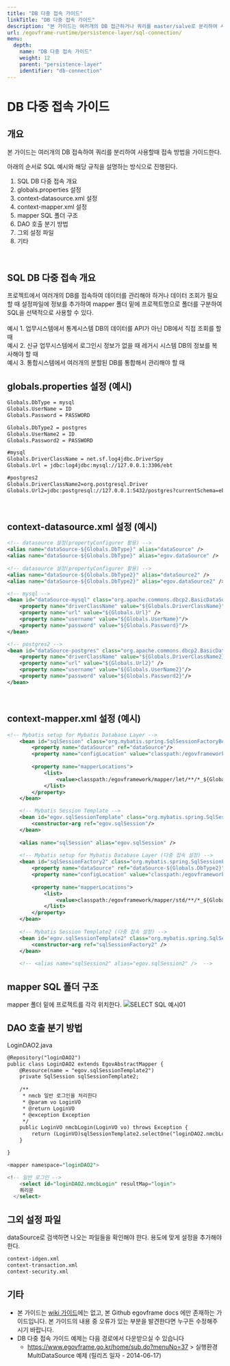 ```yaml
---
title: "DB 다중 접속 가이드"
linkTitle: "DB 다중 접속 가이드"
description: "본 가이드는 여러개의 DB 접근하거나 쿼리를 master/salve로 분리하여 사용할때 접속 방법을 가이드한다."
url: /egovframe-runtime/persistence-layer/sql-connection/
menu:
  depth:
    name: "DB 다중 접속 가이드"
    weight: 12
    parent: "persistence-layer"
    identifier: "db-connection"
---
```

# DB 다중 접속 가이드

## 개요

본 가이드는 여러개의 DB 접속하여 쿼리를 분리하여 사용할때 접속 방법을 가이드한다.

아래의 순서로 SQL 예시와 해당 규칙을 설명하는 방식으로 진행된다.
1. SQL DB 다중 접속 개요
2. globals.properties 설정
3. context-datasource.xml 설정
4. context-mapper.xml 설정
5. mapper SQL 폴더 구조
6. DAO 호출 분기 방법
7. 그외 설정 파일
8. 기타
<br>

## SQL DB 다중 접속 개요
프로젝트에서 여러개의 DB를 접속하여 데이터를 관리해야 하거나 데이터 조회가 필요할 때 설정파일에 정보를 추가하여 mapper 폴더 밑에 프로젝트명으로 폴더를 구분하여 SQL을 선택적으로 사용할 수 있다. 
<br>
<br>
예시 1. 업무시스템에서 통계시스템 DB의 데이터를 API가 아닌 DB에서 직접 조회를 할 때
<br>
예시 2. 신규 업무시스템에서 로그인시 정보가 없을 때 레거시 시스템 DB의 정보를 복사해야 할 때
<br>
예시 3. 통합시스템에서 여러개의 분할된 DB를 통합해서 관리해야 할 때
<br>

## globals.properties 설정 (예시)
```xml
Globals.DbType = mysql
Globals.UserName = ID
Globals.Password = PASSWORD

Globals.DbType2 = postgres
Globals.UserName2 = ID
Globals.Password2 = PASSWORD

#mysql
Globals.DriverClassName = net.sf.log4jdbc.DriverSpy
Globals.Url = jdbc:log4jdbc:mysql://127.0.0.1:3306/ebt

#postgres2
Globals.DriverClassName2=org.postgresql.Driver
Globals.Url2=jdbc:postgresql://127.0.0.1:5432/postgres?currentSchema=ebt
```
<br>

## context-datasource.xml 설정 (예시)
```xml
<!-- datasource 설정(propertyConfigurer 활용) -->
<alias name="dataSource-${Globals.DbType}" alias="dataSource" />
<alias name="dataSource-${Globals.DbType}" alias="egov.dataSource" />
   
<!-- datasource 설정(propertyConfigurer 활용) -->
<alias name="dataSource-${Globals.DbType2}" alias="dataSource2" />
<alias name="dataSource-${Globals.DbType2}" alias="egov.dataSource2" />

<!-- mysql -->
<bean id="dataSource-mysql" class="org.apache.commons.dbcp2.BasicDataSource" destroy-method="close">
    <property name="driverClassName" value="${Globals.DriverClassName}"/>
    <property name="url" value="${Globals.Url}" />
    <property name="username" value="${Globals.UserName}"/>
    <property name="password" value="${Globals.Password}"/>
</bean>

<!-- postgres2 -->
<bean id="dataSource-postgres" class="org.apache.commons.dbcp2.BasicDataSource" destroy-method="close">
    <property name="driverClassName" value="${Globals.DriverClassName2}"/>
    <property name="url" value="${Globals.Url2}" />
    <property name="username" value="${Globals.UserName2}"/>
    <property name="password" value="${Globals.Password2}"/>
</bean>
```
<br>

## context-mapper.xml 설정 (예시)
```xml
<!-- Mybatis setup for Mybatis Database Layer -->
	<bean id="sqlSession" class="org.mybatis.spring.SqlSessionFactoryBean">		
		<property name="dataSource" ref="dataSource"/>
		<property name="configLocation" value="classpath:/egovframework/mapper/config/mapper-config.xml" />
		
		<property name="mapperLocations">
			<list>
				<value>classpath:/egovframework/mapper/let/**/*_${Globals.DbType}.xml</value>
			</list>
		</property>
	</bean>

	<!-- Mybatis Session Template -->
	<bean id="egov.sqlSessionTemplate" class="org.mybatis.spring.SqlSessionTemplate">
		<constructor-arg ref="egov.sqlSession"/>
	</bean>
	
	<alias name="sqlSession" alias="egov.sqlSession" />
	
	<!-- Mybatis setup for Mybatis Database Layer (다중 접속 설정) -->
	<bean id="sqlSessionFactory2" class="org.mybatis.spring.SqlSessionFactoryBean">
	    <property name="dataSource" ref="dataSource-${Globals.DbType2}" />
	    <property name="configLocation" value="classpath:/egovframework/mapper/config/mapper-config.xml" />
	    
	    <property name="mapperLocations">
	        <list>
	            <value>classpath:/egovframework/mapper/std/**/*_${Globals.DbType2}.xml</value>
	        </list>
	    </property>
	</bean>
	
	<!-- Mybatis Session Template2 (다중 접속 설정) -->
	<bean id="egov.sqlSessionTemplate2" class="org.mybatis.spring.SqlSessionTemplate">
	    <constructor-arg ref="sqlSessionFactory2" />
	</bean>
	
	<!-- <alias name="sqlSession2" alias="egov.sqlSession2" />  -->
```

## mapper SQL 폴더 구조
mapper 폴더 밑에 프로젝트를 각각 위치한다.
![SELECT SQL 예시01](./images/db-connection01.png)

## DAO 호출 분기 방법
LoginDAO2.java
```xml
@Repository("loginDAO2")
public class LoginDAO2 extends EgovAbstractMapper {
	@Resource(name = "egov.sqlSessionTemplate2")
    private SqlSession sqlSessionTemplate2;
    
    /**
	 * nmcb 일반 로그인을 처리한다
	 * @param vo LoginVO
	 * @return LoginVO
	 * @exception Exception
	 */
    public LoginVO nmcbLogin(LoginVO vo) throws Exception {
    	return (LoginVO)sqlSessionTemplate2.selectOne("loginDAO2.nmcbLogin", vo);
    }

}
```

```sql
<mapper namespace="loginDAO2">

<!-- 일반 로그인 -->
	<select id="loginDAO2.nmcbLogin" resultMap="login">
    쿼리문
  </select>
```

## 그외 설정 파일
dataSource로 검색하면 나오는 파일들을 확인해야 한다. 용도에 맞게 설정을 추가해야 한다.
<br>
```xml
context-idgen.xml
context-transaction.xml
context-security.xml
```

## 기타
* 본 가이드는 [wiki 가이드](https://www.egovframe.go.kr/wiki/doku.php?id=egovframework:rte4.3)에는 없고, 본 Github egovframe docs 에만 존재하는 가이드입니다. 본 가이드의 내용 중 오류가 있는 부분을 발견한다면 누구든 수정해주시기 바랍니다.
* DB 다중 접속 가이드 예제는 다음 경로에서 다운받으실 수 있습니다
	* https://www.egovframe.go.kr/home/sub.do?menuNo=37 > 실행환경 MultiDataSource 예제 (릴리즈 일자 - 2014-06-17)
